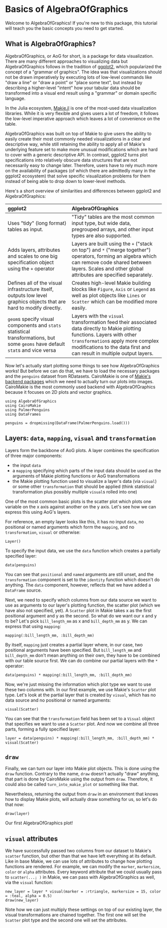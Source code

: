 # Basics of AlgebraOfGraphics

Welcome to AlgebraOfGraphics! If you're new to this package, this tutorial will teach you the basic concepts you need to get started.

## What is AlgebraOfGraphics?

AlgebraOfGraphics, or AoG for short, is a package for data visualization. There are many different approaches to visualizing data but AlgebraOfGraphics follows in the tradition of [ggplot2](https://ggplot2.tidyverse.org/), which popularized the concept of a "grammar of graphics". The idea was that visualizations should not be drawn imperatively by executing lots of low-level commands like "draw a line" or "draw a point" or "place some text", but instead by describing a higher-level "intent" how your tabular data should be transformed into a visual end result using a "grammar" or domain specific language.

In the Julia ecosystem, [Makie.jl](https://docs.makie.org/) is one of the most-used data visualization libraries. While it is very flexible and gives users a lot of freedom, it follows the low-level imperative approach which leaves a lot of convenience on the table.

AlgebraOfGraphics was built on top of Makie to give users the ability to easily create their most commonly needed visualizations in a clear and descriptive way, while still retaining the ability to apply all of Makie's underlying feature set to make more unusual modifications which are hard to cover with a generic descriptive API. In contrast, ggplot2 turns plot specifications into relatively obscure data structures that are not necessarily easy to change later. Therefore, users have to rely much more on the availability of packages (of which there are admittedly many in the ggplot2 ecosystem) that solve specific visualization problems for them instead of being able to drop down to lower-level methods.

Here's a short overview of similarities and differences between ggplot2 and AlgebraOfGraphics:

|ggplot2|AlgebraOfGraphics|
|:---|:---|
|Uses "tidy" (long format) tables as input.|"Tidy" tables are the most common input type, but wide data, pregrouped arrays, and other input types are also supported.|
|Adds layers, attributes and scales to one big specification object using the `+` operator | Layers are built using the `+` ("stack on top") and `*` ("merge together") operators, forming an algebra which can remove code shared between layers. Scales and other global attributes are specified separately.|
|Defines all of the visual infrastructure itself, outputs low level graphics objects that are hard to modify directly.|Creates high-level Makie building blocks like `Figure`, `Axis` or `Legend` as well as plot objects like `Lines` or `Scatter` which can be modified more easily.|
|`geom`s specify visual components and `stats` statistical transformations, but some `geoms` have default `stat`s and vice versa | Layers with the `visual` transformation feed their associated data directly to Makie plotting functions. Layers with other `transformation`s apply more complex modifications to the data first and can result in multiple output layers.|

Now let's actually start plotting some things to see how AlgebraOfGraphics works!
But before we can do that, we have to load the necessary packages and the `penguins` dataset from RDatasets. CairoMakie is one of [Makie's backend packages](https://docs.makie.org/stable/explanations/backends/backends) which we need to actually turn our plots into images. CairoMakie is the most commonly used backend with AlgebraOfGraphics because it focuses on 2D plots and vector graphics.

```@example tut
using AlgebraOfGraphics
using CairoMakie
using PalmerPenguins
using DataFrames

penguins = dropmissing(DataFrame(PalmerPenguins.load()))
```

## Layers: `data`, `mapping`, `visual` and `transformation`

Layers form the backbone of AoG plots. A layer combines the specification of three major components:
- the input `data`
- a `mapping` specifying which parts of the input data should be used as the arguments of Makie plotting functions or AoG transformations
- the Makie plotting function used to visualize a layer's data (via `visual`) or some other `transformation` that should be applied (think statistical transformation plus possibly multiple `visual`s rolled into one)

One of the most common basic plots is the scatter plot which plots one variable on the x axis against another on the y axis. Let's see how we can express this using AoG's layers.

For reference, an empty layer looks like this, it has no input `data`, no positional or named arguments which form the `mapping`, and no `transformation`, `visual` or otherwise:

```example tut
Layer()
```

To specify the input data, we use the `data` function which creates a partially specified layer:

```@example tut
data(penguins)
```

You can see that `positional` and `named` arguments are still unset, and the `transformation` component is set to the `identity` function which doesn't do anything.
The `data` component, however, reflects that we have added a `DataFrame` source.

Next, we need to specify which columns from our data source we want to use as arguments to our layer's plotting function, the scatter plot (which we have also not specified, yet). A `Scatter` plot in Makie takes x as the first positional argument and y as the second. So what do we want our x and y to be? Let's pick `bill_length_mm` as x and `bill_depth_mm` as y. We can express that using `mapping`:

```@example tut
mapping(:bill_length_mm, :bill_depth_mm)
```

By itself, `mapping` just creates a partial layer where, in our case, two positional arguments have been specified. But `bill_length_mm` and `bill_depth_mm` don't mean anything on their own, they have to be combined with our table source first. We can do combine our partial layers with the `*` operator:

```@example tut
data(penguins) * mapping(:bill_length_mm, :bill_depth_mm)
```

Now, we're just missing the information which plot type we want to use these two columns with. In our first example, we use Makie's `Scatter` plot type. Let's look at the partial layer that is created by `visual`, which has no data source and no positional or named arguments:

```@example tut
visual(Scatter)
```

You can see that the `transformation` field has been set to a `Visual` object that specifies we want to use a `Scatter` plot.
And now we combine all three parts, forming a fully specified layer:

```@example tut
layer = data(penguins) * mapping(:bill_length_mm, :bill_depth_mm) * visual(Scatter)
```

## `draw`

Finally, we can turn our layer into Makie plot objects. This is done using the `draw` function. Contrary to the name, `draw` doesn't actually "draw" anything, that part is done by CairoMakie using the output from `draw`. Therefore, it could also be called `turn_into_makie_plot` or something like that.

Nevertheless, returning the output from `draw` in an environment that knows how to display Makie plots, will actually draw something for us, so let's do that now:

```@example tut
draw(layer)
```

Our first AlgebraOfGraphics plot!

## `visual` attributes

We have successfully passed two columns from our dataset to Makie's `scatter` function, but other than that we have left everything at its default. Like in base Makie, we can use lots of attributes to change how plotting functions are rendered. For example, we can modify the `marker`, `markersize`, `color` or `alpha` attributes. Every keyword attribute that we could usually pass to `scatter(...; )` in Makie, we can pass with AlgebraOfGraphics as well, via the `visual` function:

```@example tut
new_layer = layer * visual(marker = :rtriangle, markersize = 15, color = :teal, alpha = 0.5)
draw(new_layer)
```

Note how we can just multiply these settings on top of our existing layer, the visual transformations are chained together. The first one will set the `Scatter` plot type and the second one will set the attributes.